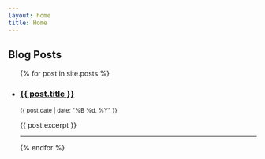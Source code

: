 ```yaml
---
layout: home
title: Home
---
```


## Blog Posts

<ul class="post-list">
  {% for post in site.posts %}
    <li>
      <h3><a href="{{ post.url }}">{{ post.title }}</a></h3>
      <small>{{ post.date | date: "%B %d, %Y" }}</small><br/>
      <p>{{ post.excerpt }}</p>
    </li>
    <hr />
  {% endfor %}
</ul>
